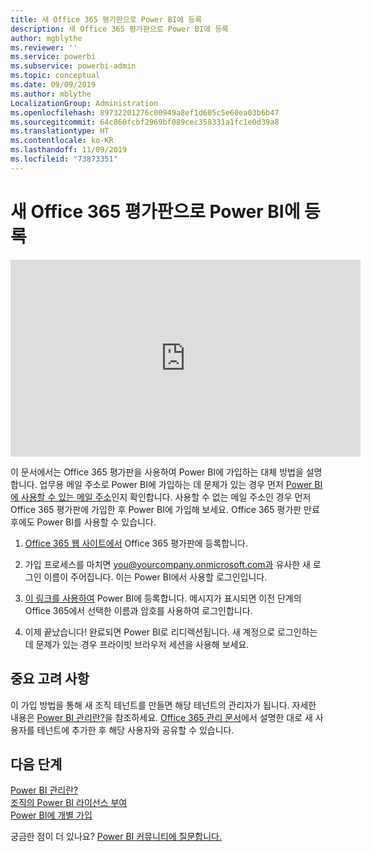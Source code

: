 ```yaml
---
title: 새 Office 365 평가판으로 Power BI에 등록
description: 새 Office 365 평가판으로 Power BI에 등록
author: mgblythe
ms.reviewer: ''
ms.service: powerbi
ms.subservice: powerbi-admin
ms.topic: conceptual
ms.date: 09/09/2019
ms.author: mblythe
LocalizationGroup: Administration
ms.openlocfilehash: 89732201276c00949a8ef1d605c5e60ea03b6b47
ms.sourcegitcommit: 64c860fcbf2969bf089cec358331a1fc1e0d39a8
ms.translationtype: HT
ms.contentlocale: ko-KR
ms.lasthandoff: 11/09/2019
ms.locfileid: "73873351"
---
```

# <a name="signing-up-for-power-bi-with-a-new-office-365-trial"></a>새 Office 365 평가판으로 Power BI에 등록

<iframe width="560" height="315" src="https://www.youtube.com/embed/gbSuFST-Nx4?showinfo=0" frameborder="0" allowfullscreen></iframe>

이 문서에서는 Office 365 평가판을 사용하여 Power BI에 가입하는 대체 방법을 설명합니다. 업무용 메일 주소로 Power BI에 가입하는 데 문제가 있는 경우 먼저 [Power BI에 사용할 수 있는 메일 주소](service-self-service-signup-for-power-bi.md#supported-email-addresses)인지 확인합니다. 사용할 수 없는 메일 주소인 경우 먼저 Office 365 평가판에 가입한 후 Power BI에 가입해 보세요. Office 365 평가판 만료 후에도 Power BI를 사용할 수 있습니다.

1. [Office 365 웹 사이트에서](https://go.microsoft.com/fwlink/p/?LinkID=403802) Office 365 평가판에 등록합니다.

1. 가입 프로세스를 마치면 you@yourcompany.onmicrosoft.com과 유사한 새 로그인 이름이 주어집니다. 이는 Power BI에서 사용할 로그인입니다.

1. [이 링크를 사용하여](https://app.powerbi.com/signupredirect?pbi_source=web) Power BI에 등록합니다. 메시지가 표시되면 이전 단계의 Office 365에서 선택한 이름과 암호를 사용하여 로그인합니다.

1. 이제 끝났습니다! 완료되면 Power BI로 리디렉션됩니다. 새 계정으로 로그인하는 데 문제가 있는 경우 프라이빗 브라우저 세션을 사용해 보세요.

## <a name="important-considerations"></a>중요 고려 사항

이 가입 방법을 통해 새 조직 테넌트를 만들면 해당 테넌트의 관리자가 됩니다. 자세한 내용은 [Power BI 관리란?](service-admin-administering-power-bi-in-your-organization.md)을 참조하세요. [Office 365 관리 문서](https://support.office.com/en-sg/article/Add-users-individually-to-Office-365---Admin-Help-1970f7d6-03b5-442f-b385-5880b9c256ec)에서 설명한 대로 새 사용자를 테넌트에 추가한 후 해당 사용자와 공유할 수 있습니다.

## <a name="next-steps"></a>다음 단계

[Power BI 관리란?](service-admin-administering-power-bi-in-your-organization.md)  
[조직의 Power BI 라이선스 부여](service-admin-licensing-organization.md)  
[Power BI에 개별 가입](service-self-service-signup-for-power-bi.md)

궁금한 점이 더 있나요? [Power BI 커뮤니티에 질문합니다.](https://community.powerbi.com/)